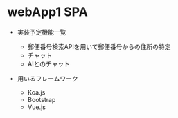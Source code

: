 # webApp1 SPA
- 実装予定機能一覧
    - 郵便番号検索APIを用いて郵便番号からの住所の特定
    - チャット
    - AIとのチャット

- 用いるフレームワーク
    - Koa.js
    - Bootstrap
    - Vue.js
